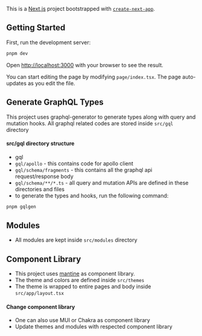 This is a [Next.js](https://nextjs.org/) project bootstrapped with [`create-next-app`](https://github.com/vercel/next.js/tree/canary/packages/create-next-app).

## Getting Started

First, run the development server:

```bash 
pnpm dev
```

Open [http://localhost:3000](http://localhost:3000) with your browser to see the result.

You can start editing the page by modifying `page/index.tsx`. The page auto-updates as you edit the file.

## Generate GraphQL Types
This project uses graphql-generator to generate types along with query and mutation hooks.
All graphql related codes are stored inside `src/gql` directory

#### src/gql directory structure
- gql
- `gql/apollo` - this contains code for apollo client
- `gql/schema/fragments` - this contains all the graphql api request/response body
- `gql/schema/**/*.ts` - all query and mutation APIs are defined in these directories and files
- to generate the types and hooks, run the following command:
```bash 
pnpm gqlgen
```

## Modules
- All modules are kept inside `src/modules` directory

## Component Library
- This project uses [mantine](https://mantine.dev/) as component library.
- The theme and colors are defined inside `src/themes`
- The theme is wrapped to entire pages and body inside `src/app/layout.tsx`

#### Change component library
- One can also use MUI or Chakra as component library
- Update themes and modules with respected component library